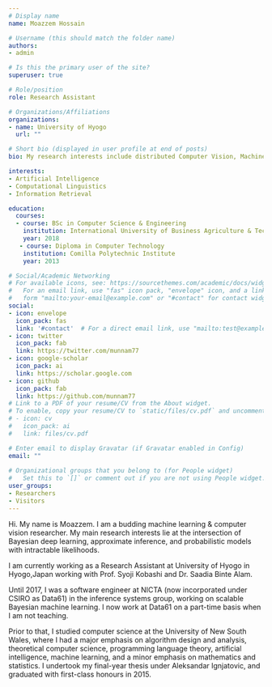 ```yaml
---
# Display name
name: Moazzem Hossain

# Username (this should match the folder name)
authors:
- admin

# Is this the primary user of the site?
superuser: true

# Role/position
role: Research Assistant

# Organizations/Affiliations
organizations:
- name: University of Hyogo
  url: ""

# Short bio (displayed in user profile at end of posts)
bio: My research interests include distributed Computer Vision, Machine Learning and Artificial Intelligence.

interests:
- Artificial Intelligence
- Computational Linguistics
- Information Retrieval

education:
  courses:
  - course: BSc in Computer Science & Engineering
    institution: International University of Business Agriculture & Technology
    year: 2018
   - course: Diploma in Computer Technology
    institution: Comilla Polytechnic Institute
    year: 2013

# Social/Academic Networking
# For available icons, see: https://sourcethemes.com/academic/docs/widgets/#icons
#   For an email link, use "fas" icon pack, "envelope" icon, and a link in the
#   form "mailto:your-email@example.com" or "#contact" for contact widget.
social:
- icon: envelope
  icon_pack: fas
  link: '#contact'  # For a direct email link, use "mailto:test@example.org".
- icon: twitter
  icon_pack: fab
  link: https://twitter.com/munnam77
- icon: google-scholar
  icon_pack: ai
  link: https://scholar.google.com
- icon: github
  icon_pack: fab
  link: https://github.com/munnam77
# Link to a PDF of your resume/CV from the About widget.
# To enable, copy your resume/CV to `static/files/cv.pdf` and uncomment the lines below.  
# - icon: cv
#   icon_pack: ai
#   link: files/cv.pdf

# Enter email to display Gravatar (if Gravatar enabled in Config)
email: ""
  
# Organizational groups that you belong to (for People widget)
#   Set this to `[]` or comment out if you are not using People widget.  
user_groups:
- Researchers
- Visitors
---
```


Hi. My name is Moazzem. I am a budding machine learning & computer vision researcher. My main research interests lie at the intersection of Bayesian deep learning, approximate inference, and probabilistic models with intractable likelihoods.

I am currently working as a Research Assistant at University of Hyogo in Hyogo,Japan working with Prof. Syoji Kobashi and Dr. Saadia Binte Alam.

Until 2017, I was a software engineer at NICTA (now incorporated under CSIRO as Data61) in the inference systems group, working on scalable Bayesian machine learning. I now work at Data61 on a part-time basis when I am not teaching.

Prior to that, I studied computer science at the University of New South Wales, where I had a major emphasis on algorithm design and analysis, theoretical computer science, programming language theory, artificial intelligence, machine learning, and a minor emphasis on mathematics and statistics. I undertook my final-year thesis under Aleksandar Ignjatovic, and graduated with first-class honours in 2015.
